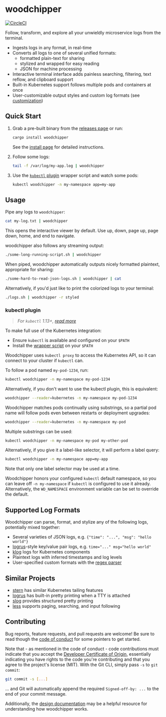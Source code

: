 # woodchipper

[![CircleCI](https://circleci.com/gh/HewlettPackard/woodchipper.svg?style=svg)](https://circleci.com/gh/HewlettPackard/woodchipper)

Follow, transform, and explore all your unwieldly microservice logs from the
terminal.

 * Ingests logs in any format, in real-time
 * Converts all logs to one of several unified formats:
    * formatted plain-text for sharing
    * stylized and wrapped for easy reading
    * JSON for machine processing
 * Interactive terminal interface adds painless searching, filtering, text
   reflow, and clipboard support
 * Built-in Kubernetes support follows multiple pods and containers at
   once
 * User-customizable output styles and custom log formats (see [customization])

## Quick Start

 1. Grab a pre-built binary from the [releases page][releases] or run:

    ```bash
    cargo install woodchipper
    ```

    See the [install page](./doc/install.md) for detailed instructions.

 2. Follow some logs:
    ```bash
    tail -f /var/log/my-app.log | woodchipper
    ```

 3. Use the [`kubectl` plugin][plugin] wrapper script and watch some pods:

    ```bash
    kubectl woodchipper -n my-namespace app=my-app
    ```

## Usage

Pipe any logs to `woodchipper`:

```bash
cat my-log.txt | woodchipper
```

This opens the interactive viewer by default. Use up, down, page up, page
down, home, and end to navigate.

woodchipper also follows any streaming output:
```bash
./some-long-running-script.sh | woodchipper
```

When piped, woodchipper automatically outputs nicely formatted plaintext,
appropriate for sharing:

```bash
./some-hard-to-read-json-logs.sh | woodchipper | cat
```

Alternatively, if you'd just like to print the colorized logs to your terminal:
```bash
./logs.sh | woodchipper -r styled
```

### kubectl plugin

> *For `kubectl` 1.13+, [read more][kubectl-plugins]*

To make full use of the Kubernetes integration:

 * Ensure `kubectl` is available and configured on your `$PATH`
 * Install the [wrapper script][plugin] on your `$PATH`

Woodchipper uses `kubectl proxy` to access the Kubernetes API, so it can
connect to your cluster if `kubectl` can.

To follow a pod named `my-pod-1234`, run:
```bash
kubectl woodchipper -n my-namespace my-pod-1234
```

Alternatively, if you don't want to use the kubectl plugin, this is equivalent:
```bash
woodchipper --reader=kubernetes -n my-namespace my-pod-1234
```

Woodchipper matches pods continually using substrings, so a partial pod name
will follow pods even between restarts or deployment upgrades:
```bash
woodchipper --reader=kubernetes -n my-namespace my-pod
```

Multiple substrings can be used:
```bash
kubectl woodchipper -n my-namespace my-pod my-other-pod
```

Alternatively, if you give it a label-like selector, it will perform a label
query:
```bash
kubectl woodchipper -n my-namespace app=my-app
```

Note that only one label selector may be used at a time.

Woodchipper honors your configured `kubectl` default namespace, so you can
leave off `-n my-namespace` if `kubectl` is configured to use it already.
Alternatively, the `WD_NAMESPACE` environment variable can be set to override
the default.

[kubectl-plugins]: https://kubernetes.io/docs/tasks/extend-kubectl/kubectl-plugins/

## Supported Log Formats

Woodchipper can parse, format, and stylize any of the following logs,
potentially mixed together:

 * Several varieties of JSON logs, e.g. `{"time": "...", "msg": "hello world"}`
 * [logrus]-style key/value pair logs, e.g. `time="..." msg="hello world"`
 * [klog] logs for Kubernetes components
 * Plaintext logs with inferred timestamps and log levels
 * User-specified custom formats with the [regex parser][regex]

## Similar Projects

 * [stern] has similar Kubernetes tailing features
 * [logrus] has built-in pretty printing when a TTY is attached
 * [slog] provides structured pretty printing
 * [less] supports paging, searching, and input following

## Contributing

Bug reports, feature requests, and pull requests are welcome! Be sure to read
though the [code of conduct] for some pointers to get started.

Note that - as mentioned in the code of conduct - code contributions must
indicate that you accept the [Developer Certificate of Origin][dco],
essentially indicating you have rights to the code you're contributing and
that you agree to the project's license (MIT). With the Git CLI, simply pass
`-s` to `git commit`:

```bash
git commit -s [...]
```

... and Git will automatically append the required `Signed-off-by: ...` to the
end of your commit message.

Additionally, the [design documentation][design] may be a helpful resource for
understanding how woodchipper works.

[customization]: ./doc/customization.md
[plugin]: ./misc/kubectl-woodchipper
[releases]: https://github.com/HewlettPackard/woodchipper/releases/latest
[klog]: https://github.com/kubernetes/klog
[regex]: ./doc/customization.md#log-formats
[stern]: https://github.com/wercker/stern
[logrus]: https://github.com/sirupsen/logrus
[slog]: https://github.com/slog-rs/slog
[less]: https://www.gnu.org/software/less/
[code of conduct]: ./CODE_OF_CONDUCT.md
[dco]: https://developercertificate.org/
[design]: ./doc/design/design.md
